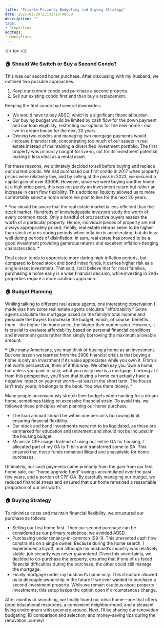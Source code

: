 ```yaml
---
title: "Private Property Budgeting and Buying Strategy"
date: 2025-01-30T23:31:16+08:00
description: ""
tags: 
- Properties
addtags:
- MoneyStory
---
```


{{< toc >}}

### 🏠 Should We Switch or Buy a Second Condo?

This was our second home purchase. After discussing with my husband, we outlined two possible approaches:
1. Keep our current condo and purchase a second property.
2. Sell our existing condo first and then buy a replacement.

Keeping the first condo had several downsides:
- We would have to pay ABSD, which is a significant financial burden. 
- Our buying budget would be limited by cash flow for the down payment and our loan eligibility, restricting our options for the new home - our live-in dream house for the next 20 years
- Owning two condos and managing two mortgage payments would increase financial risk, concentrating too much of our assets in real estate instead of maintaining a diversified investment portfolio. The first property was primarily bought for live-in, not for its investment potential, making it less ideal as a rental asset.
 
For these reasons, we ultimately decided to sell before buying and replace our current condo. We had purchased our first condo in 2017 when property prices were relatively low, and by selling at the peak in 2023, we secured a capital gain of over $300K. However, since we were buying another home at a high price point, this was not purely an investment return but rather an increase in cash flow flexibility. This additional liquidity allowed us to more comfortably select a home where we plan to live for the next 20 years.

❝  You should be aware that the real estate market is less efficient than the stock market. Hundreds of knowledgeable investors study the worth of every common stock. Only a handful of prospective buyers assess the worth of a particular property. Hence, individual pieces of property are not always appropriately priced. Finally, real estate returns seem to be higher than stock returns during periods when inflation is accelerating, but do less well during periods of disinflation. In sum, real estate has proved to be a good investment providing generous returns and excellent inflation-hedging characteristics. ❞

Real estate tends to appreciate more during high-inflation periods, but compared to broad stock and bond index funds, it carries higher risk as a single-asset investment. That said, I still believe that for most families, purchasing a home early is a wise financial decision, while investing in 2nd+ properties require a more cautious approach.

### 🏠 Budget Planning

Whiling talking to different real estate agents, one interesting observation I made was how some real estate agents calculate "affordability." Some agents calculate the mortgage based on the family’s total income and persuade the buyers to increase the budget, which, of course, benefits them—the higher the home price, the higher their commission. However, it is crucial to evaluate affordability based on personal financial conditions and investment goals rather than simply borrowing the maximum allowable amount.

❝  Like many Americans, you may think of buying a home as an investment. But one lesson we learned from the 2008 financial crisis is that buying a home is only an investment if its value appreciates while you own it. From a net worth perspective, think of it this way: We often say you ‘own a home,’ but unless you paid in cash, what you really own is a mortgage. Looking at it from this perspective, you’ll see that buying a home can actually have a negative impact on your net worth—at least in the short term. The house isn’t truly yours; it belongs to the bank. You owe them money. ❞

Many people unconsciously stretch their budgets when hunting for a dream home, sometimes taking on excessive financial strain. To avoid this, we followed these principles when planning our home purchase:
- The loan amount should be within one person's borrowing limit, ensuring financial flexibility.
- Our stock and bond investments were not to be liquidated, as these are earmarked for education and retirement and should not be included in the housing budget.
- Minimize CPF usage: Instead of using our entire OA for housing, I allocated part of my OA to T-bills and transferred some to SA. This ensured that these funds remained illiquid and unavailable for home purchases.
 
Ultimately, our cash payments came primarily from the gain from our first home sale, our "home upgrade fund" savings accumulated over the past few years, and a portion of CPF OA. By carefully managing our budget, we reduced financial stress and ensured that our home remained a reasonable proportion of our net worth.

### 🏠 Buying Strategy

To minimise costs and maintain financial flexibility, we structured our purchase as follows:
- Selling our first home first. Then our second purchase can be considered as our primary residence, we avoided ABSD.
- Purchasing under tenancy-in-common (99-1). This prevented cash flow constraints on a single owner. Because during the home search, I experienced a layoff, and although my husband’s industry was relatively stable, job security was never guaranteed. Given this uncertainty, we decided to co-purchase the property, ensuring that if one of us faced financial difficulties during the purchase, the other could still manage the mortgage.
- Finally mortgage under my husband’s name only. This structure allowed us to decouple ownership in the future if we ever wanted to purchase a second investment property. While we remain cautious about property investments, this setup keeps the option open if circumstances change.

After months of searching, we finally found our ideal home—one that offers good educational resources, a convenient neighbourhood, and a pleasant living environment with greenery around. Next, I’ll be sharing our renovation budgeting, ID comparison and selection, and money-saving tips during the renovation journey!